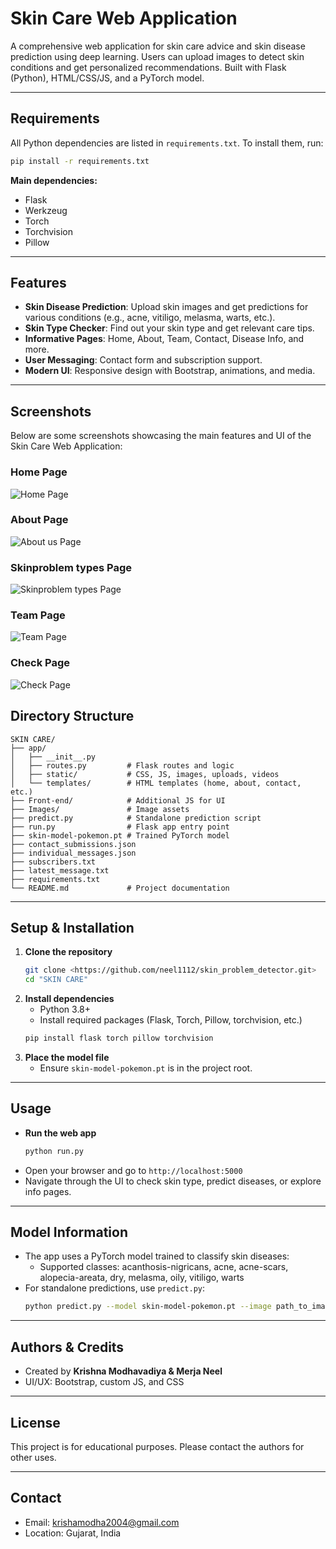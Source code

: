 # Skin Care Web Application

A comprehensive web application for skin care advice and skin disease prediction using deep learning. Users can upload images to detect skin conditions and get personalized recommendations. Built with Flask (Python), HTML/CSS/JS, and a PyTorch model.

---

## Requirements
All Python dependencies are listed in `requirements.txt`. To install them, run:
```bash
pip install -r requirements.txt
```

**Main dependencies:**
- Flask
- Werkzeug
- Torch
- Torchvision
- Pillow

---

## Features
- **Skin Disease Prediction**: Upload skin images and get predictions for various conditions (e.g., acne, vitiligo, melasma, warts, etc.).
- **Skin Type Checker**: Find out your skin type and get relevant care tips.
- **Informative Pages**: Home, About, Team, Contact, Disease Info, and more.
- **User Messaging**: Contact form and subscription support.
- **Modern UI**: Responsive design with Bootstrap, animations, and media.

---

## Screenshots

Below are some screenshots showcasing the main features and UI of the Skin Care Web Application:

### Home Page
![Home Page](HOMESS.png)

### About Page
![About us Page](ABOUTSS.png)

### Skinproblem types Page
![Skinproblem types Page](SKINSS.png)


### Team Page
![Team Page](TEAMSS.png)

### Check Page
![Check Page](CHECKSS.png)












## Directory Structure
```
SKIN CARE/
├── app/
│   ├── __init__.py
│   ├── routes.py         # Flask routes and logic
│   ├── static/           # CSS, JS, images, uploads, videos
│   └── templates/        # HTML templates (home, about, contact, etc.)
├── Front-end/            # Additional JS for UI
├── Images/               # Image assets
├── predict.py            # Standalone prediction script
├── run.py                # Flask app entry point
├── skin-model-pokemon.pt # Trained PyTorch model
├── contact_submissions.json
├── individual_messages.json
├── subscribers.txt
├── latest_message.txt
├── requirements.txt
└── README.md             # Project documentation
```

---

## Setup & Installation
1. **Clone the repository**
   ```bash
   git clone <https://github.com/neel1112/skin_problem_detector.git>
   cd "SKIN CARE"
   ```
2. **Install dependencies**
   - Python 3.8+
   - Install required packages (Flask, Torch, Pillow, torchvision, etc.)
   ```bash
   pip install flask torch pillow torchvision
   ```
3. **Place the model file**
   - Ensure `skin-model-pokemon.pt` is in the project root.

---

## Usage
- **Run the web app**
  ```bash
  python run.py
  ```
- Open your browser and go to `http://localhost:5000`
- Navigate through the UI to check skin type, predict diseases, or explore info pages.

---

## Model Information
- The app uses a PyTorch model trained to classify skin diseases:
  - Supported classes: acanthosis-nigricans, acne, acne-scars, alopecia-areata, dry, melasma, oily, vitiligo, warts
- For standalone predictions, use `predict.py`:
  ```bash
  python predict.py --model skin-model-pokemon.pt --image path_to_image.jpg
  ```

---

## Authors & Credits
- Created by **Krishna Modhavadiya & Merja Neel**
- UI/UX: Bootstrap, custom JS, and CSS

---

## License
This project is for educational purposes. Please contact the authors for other uses.

---

## Contact
- Email: krishamodha2004@gmail.com
- Location: Gujarat, India
